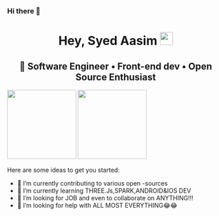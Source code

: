 ### Hi there 👋
<h1 align="center">Hey, Syed Aasim <img src="https://raw.githubusercontent.com/aemmadi/aemmadi/master/wave.gif" width="30px"></h1> 
<h2 align="center"> 🚀 Software Engineer • Front-end dev • Open Source Enthusiast </h2>


<!--**aasim-syed/aasim-syed** is a ✨ _special_ ✨ repository because its `README.md` (this file) appears on your GitHub profile.-->
 <img src="https://octodex.github.com/images/daftpunktocat-thomas.gif" height="160px" width="160px"> <img src="https://octodex.github.com/images/daftpunktocat-guy.gif" height="160px" width="160px">

Here are some ideas to get you started:

- 🔭 I’m currently contributing to various open -sources
- 🌱 I’m currently learning THREE.Js,SPARK,ANDROID&IOS DEV
- 👯 I’m looking for JOB and even to collaborate on ANYTHING!!!
- 🤔 I’m looking for help with ALL MOST EVERYTHING😂😂
